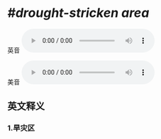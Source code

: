 # ***\#drought-stricken area*** 
英音
<audio src="./media/drought-stricken area1_AAC.aac" controls="controls"></audio>

美音
<audio src="./media/drought-stricken area2_AAC.aac" controls="controls"></audio>



  

英文释义
---
### 1.**旱灾区**  


